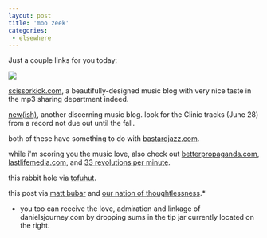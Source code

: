 ```yaml
---
layout: post
title: 'moo zeek'
categories:
 - elsewhere
---
```


Just a couple links for you today:



<a href="http://www.scissorkick.com/"><img src="http://danielsjourney.com/blog/files/2004/06/scissor.gif" />



scissorkick.com</a>, a beautifully-designed music blog with very nice taste in the mp3 sharing department indeed.



<a href="http://spreadin.blogspot.com/">new(ish)</a>, another discerning music blog. look for the Clinic tracks (June 28) from a record not due out until the fall.



both of these have something to do with <a href="http://www.bastardjazz.com/">bastardjazz.com</a>.



while i'm scoring you the music love, also check out <a href="http://www.betterpropaganda.com/">betterpropaganda.com</a>, <a href="http://www.lastlifemedia.com/">lastlifemedia.com</a>, and <a href="http://33.verbosecoma.com/">33 revolutions per minute</a>.



this rabbit hole via <a href="http://tofuhut.blogspot.com/">tofuhut</a>.



this post via <a href="http://www.livejournal.com/users/emotionalfish/">matt bubar</a> and <a href="http://www.ournationofthoughtlessness.com/">our nation of thoughtlessness</a>.*







* you too can receive the love, admiration and linkage of danielsjourney.com by dropping sums in the tip jar currently located on the right.